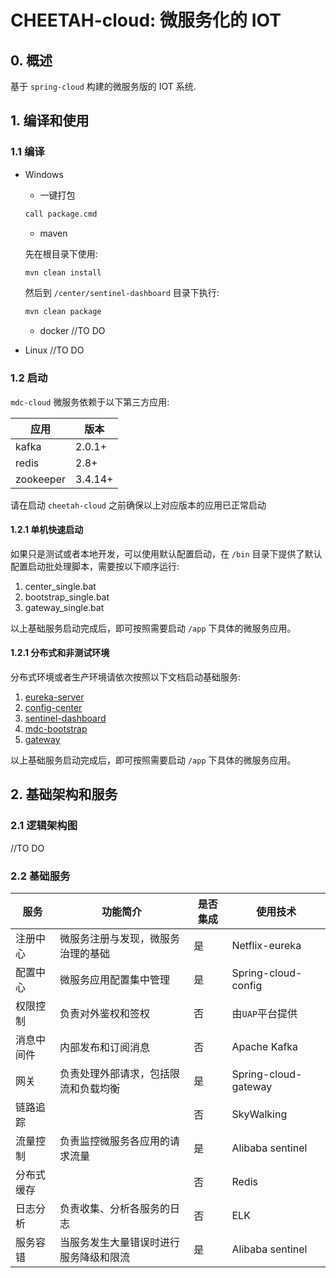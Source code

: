 # CHEETAH-cloud: 微服务化的 IOT
## 0. 概述
基于 `spring-cloud` 构建的微服务版的 IOT 系统.

## 1. 编译和使用
### 1.1 编译
* Windows
    * 一键打包
    ```bash
  call package.cmd  
  ```
    * maven 
    
    先在根目录下使用:
    ```bash
  mvn clean install
    ```
    然后到 `/center/sentinel-dashboard` 目录下执行:
    ```bash
  mvn clean package
    ```
    * docker
    //TO DO
* Linux //TO DO
    
### 1.2 启动
`mdc-cloud` 微服务依赖于以下第三方应用:

| 应用 | 版本 |
|--------|--------|
|kafka|2.0.1+|
|redis|2.8+|
|zookeeper|3.4.14+|

请在启动 `cheetah-cloud` 之前确保以上对应版本的应用已正常启动
#### 1.2.1 单机快速启动
如果只是测试或者本地开发，可以使用默认配置启动，在 `/bin` 目录下提供了默认配置启动批处理脚本，需要按以下顺序运行:
1. center_single.bat
2. bootstrap_single.bat
3. gateway_single.bat

以上基础服务启动完成后，即可按照需要启动 `/app` 下具体的微服务应用。

#### 1.2.1 分布式和非测试环境
分布式环境或者生产环境请依次按照以下文档启动基础服务:
1. [eureka-server](/center/eureka)
2. [config-center](/center/config)
3. [sentinel-dashboard](/center/sentinel-dashboard)
4. [mdc-bootstrap](/bootstrap/mdc-bootstrap)
5. [gateway](/gateway)

以上基础服务启动完成后，即可按照需要启动 `/app` 下具体的微服务应用。

## 2. 基础架构和服务
### 2.1 逻辑架构图
//TO DO
### 2.2 基础服务
| 服务 | 功能简介 |是否集成 | 使用技术 |
|----- |---------|---------|---------|
|注册中心|微服务注册与发现，微服务治理的基础|是|Netflix-eureka|
|配置中心|微服务应用配置集中管理|是|Spring-cloud-config|
|权限控制|负责对外鉴权和签权|否|由`UAP`平台提供|
|消息中间件| 内部发布和订阅消息 |否|Apache Kafka|
|网关|负责处理外部请求，包括限流和负载均衡|是|Spring-cloud-gateway|
|链路追踪| |否|SkyWalking|
|流量控制|负责监控微服务各应用的请求流量|是|Alibaba sentinel|
|分布式缓存| |否|Redis|
|日志分析|负责收集、分析各服务的日志|否|ELK|
|服务容错|当服务发生大量错误时进行服务降级和限流|是|Alibaba sentinel|
